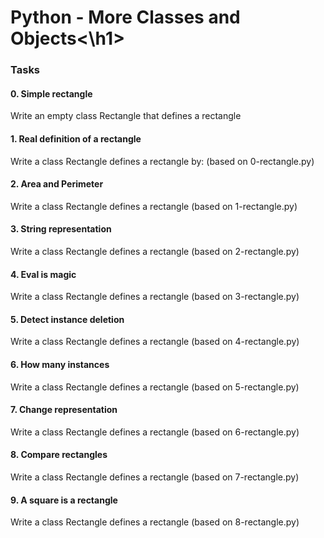 <h1>Python - More Classes and Objects<\h1>

<h3>Tasks</h3>

<h4>0. Simple rectangle</h4>
<p>Write an empty class Rectangle that defines a rectangle</p>

<h4>1. Real definition of a rectangle</h4>
<p>Write a class Rectangle defines a rectangle by: (based on 0-rectangle.py)</p>

<h4>2. Area and Perimeter</h4>
<p>Write a class Rectangle defines a rectangle (based on 1-rectangle.py)</p>

<h4>3. String representation</h4>
<p>Write a class Rectangle defines a rectangle (based on 2-rectangle.py)</p>

<h4>4. Eval is magic</h4>
<p>Write a class Rectangle defines a rectangle (based on 3-rectangle.py)</p>

<h4>5. Detect instance deletion</h4>
<p>Write a class Rectangle defines a rectangle (based on 4-rectangle.py)</p>

<h4>6. How many instances</h4>
<p>Write a class Rectangle defines a rectangle (based on 5-rectangle.py)</p>

<h4>7. Change representation</h4>
<p>Write a class Rectangle defines a rectangle (based on 6-rectangle.py)</p>

<h4>8. Compare rectangles</h4>
<p>Write a class Rectangle defines a rectangle (based on 7-rectangle.py)</p>

<h4>9. A square is a rectangle</h4>
<p>Write a class Rectangle defines a rectangle (based on 8-rectangle.py)</p>